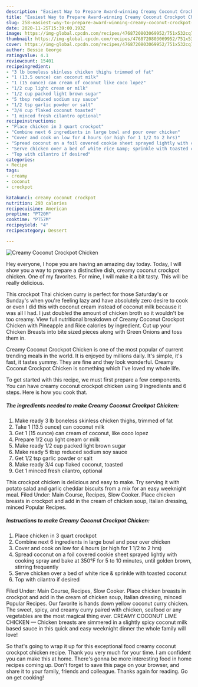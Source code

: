 ```yaml
---
description: "Easiest Way to Prepare Award-winning Creamy Coconut Crockpot Chicken"
title: "Easiest Way to Prepare Award-winning Creamy Coconut Crockpot Chicken"
slug: 258-easiest-way-to-prepare-award-winning-creamy-coconut-crockpot-chicken
date: 2020-11-25T15:39:00.193Z
image: https://img-global.cpcdn.com/recipes/4768720803069952/751x532cq70/creamy-coconut-crockpot-chicken-recipe-main-photo.jpg
thumbnail: https://img-global.cpcdn.com/recipes/4768720803069952/751x532cq70/creamy-coconut-crockpot-chicken-recipe-main-photo.jpg
cover: https://img-global.cpcdn.com/recipes/4768720803069952/751x532cq70/creamy-coconut-crockpot-chicken-recipe-main-photo.jpg
author: Bessie George
ratingvalue: 4.1
reviewcount: 15401
recipeingredient:
- "3 lb boneless skinless chicken thighs trimmed of fat"
- "1 (13.5 ounce) can coconut milk"
- "1 (15 ounce) can cream of coconut like coco lopez"
- "1/2 cup light cream or milk"
- "1/2 cup packed light brown sugar"
- "5 tbsp reduced sodium soy sauce"
- "1/2 tsp garlic powder or salt"
- "3/4 cup flaked coconut toasted"
- "1 minced fresh cilantro optional"
recipeinstructions:
- "Place chicken in 3 quart crockpot"
- "Combine next 6 ingredients in large bowl and pour over chicken"
- "Cover and cook on low for 4 hours (or high for 1 1/2 to 2 hrs)"
- "Spread coconut on a foil covered cookie sheet sprayed lightly with cooking spray and bake at 350°F for 5 to 10 minutes, until golden brown, stirring frequently"
- "Serve chicken over a bed of white rice &amp; sprinkle with toasted coconut"
- "Top with cilantro if desired"
categories:
- Recipe
tags:
- creamy
- coconut
- crockpot

katakunci: creamy coconut crockpot 
nutrition: 293 calories
recipecuisine: American
preptime: "PT20M"
cooktime: "PT57M"
recipeyield: "4"
recipecategory: Dessert

---
```



![Creamy Coconut Crockpot Chicken](https://img-global.cpcdn.com/recipes/4768720803069952/751x532cq70/creamy-coconut-crockpot-chicken-recipe-main-photo.jpg)

Hey everyone, I hope you are having an amazing day today. Today, I will show you a way to prepare a distinctive dish, creamy coconut crockpot chicken. One of my favorites. For mine, I will make it a bit tasty. This will be really delicious.

This crockpot Thai chicken curry is perfect for those Saturday&#39;s or Sunday&#39;s when you&#39;re feeling lazy and have absolutely zero desire to cook or even I did this with coconut cream instead of coconut milk because it was all I had. I just doubled the amount of chicken broth so it wouldn&#39;t be too creamy. View full nutritional breakdown of Creamy Coconut Crockpot Chicken with Pineapple and Rice calories by ingredient. Cut up your Chicken Breasts into bite sized pieces along with Green Onions and toss them in.

Creamy Coconut Crockpot Chicken is one of the most popular of current trending meals in the world. It is enjoyed by millions daily. It's simple, it's fast, it tastes yummy. They are fine and they look wonderful. Creamy Coconut Crockpot Chicken is something which I've loved my whole life.


To get started with this recipe, we must first prepare a few components. You can have creamy coconut crockpot chicken using 9 ingredients and 6 steps. Here is how you cook that.

<!--inarticleads1-->

##### The ingredients needed to make Creamy Coconut Crockpot Chicken:

1. Make ready 3 lb boneless skinless chicken thighs, trimmed of fat
1. Take 1 (13.5 ounce) can coconut milk
1. Get 1 (15 ounce) can cream of coconut, like coco lopez
1. Prepare 1/2 cup light cream or milk
1. Make ready 1/2 cup packed light brown sugar
1. Make ready 5 tbsp reduced sodium soy sauce
1. Get 1/2 tsp garlic powder or salt
1. Make ready 3/4 cup flaked coconut, toasted
1. Get 1 minced fresh cilantro, optional


This crockpot chicken is delicious and easy to make. Try serving it with potato salad and garlic cheddar biscuits from a mix for an easy weeknight meal. Filed Under: Main Course, Recipes, Slow Cooker. Place chicken breasts in crockpot and add in the cream of chicken soup, Italian dressing, minced Popular Recipes. 

<!--inarticleads2-->

##### Instructions to make Creamy Coconut Crockpot Chicken:

1. Place chicken in 3 quart crockpot
1. Combine next 6 ingredients in large bowl and pour over chicken
1. Cover and cook on low for 4 hours (or high for 1 1/2 to 2 hrs)
1. Spread coconut on a foil covered cookie sheet sprayed lightly with cooking spray and bake at 350°F for 5 to 10 minutes, until golden brown, stirring frequently
1. Serve chicken over a bed of white rice &amp; sprinkle with toasted coconut
1. Top with cilantro if desired


Filed Under: Main Course, Recipes, Slow Cooker. Place chicken breasts in crockpot and add in the cream of chicken soup, Italian dressing, minced Popular Recipes. Our favorite is hands down yellow coconut curry chicken. The sweet, spicy, and creamy curry paired with chicken, seafood or any vegetables are the most magical thing ever. CREAMY COCONUT LIME CHICKEN — Chicken breasts are simmered in a slightly spicy coconut milk based sauce in this quick and easy weeknight dinner the whole family will love! 

So that's going to wrap it up for this exceptional food creamy coconut crockpot chicken recipe. Thank you very much for your time. I am confident you can make this at home. There's gonna be more interesting food in home recipes coming up. Don't forget to save this page on your browser, and share it to your family, friends and colleague. Thanks again for reading. Go on get cooking!
